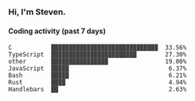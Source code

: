 ### Hi, I'm Steven.

#### Coding activity (past 7 days)
```
C           ▓▓▓▓▓▓▓▓▓▓▓▓▓▓▓▓▓▓▓▓▓▓▓▓▓▓▓▓▓▓  33.56%
TypeScript  ▓▓▓▓▓▓▓▓▓▓▓▓▓▓▓▓▓▓▓▓▓▓▓▓        27.30%
other       ▓▓▓▓▓▓▓▓▓▓▓▓▓▓▓▓                19.00%
JavaScript  ▓▓▓▓▓                            6.37%
Bash        ▓▓▓▓▓                            6.21%
Rust        ▓▓▓▓                             4.94%
Handlebars  ▓▓                               2.63%
```
